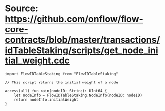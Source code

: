 # Source: https://github.com/onflow/flow-core-contracts/blob/master/transactions/idTableStaking/scripts/get_node_initial_weight.cdc

```
import FlowIDTableStaking from "FlowIDTableStaking"

// This script returns the initial weight of a node

access(all) fun main(nodeID: String): UInt64 {
    let nodeInfo = FlowIDTableStaking.NodeInfo(nodeID: nodeID)
    return nodeInfo.initialWeight
}
```